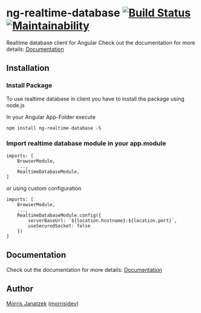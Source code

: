 # ng-realtime-database [![Build Status](https://travis-ci.org/morrisjdev/ng-realtime-database.svg?branch=master)](https://travis-ci.org/morrisjdev/ng-realtime-database) [![Maintainability](https://api.codeclimate.com/v1/badges/6cc48bef1a9e51422f95/maintainability)](https://codeclimate.com/github/morrisjdev/ng-realtime-database/maintainability) 

Realtime database client for Angular
Check out the documentation for more details: [Documentation](https://realtime-database.azurewebsites.net/)


## Installation

### Install Package
To use realtime database in client you have to install the package using node.js

In your Angular App-Folder execute

```
npm install ng-realtime-database -S
```

### Import realtime database module in your app.module

```
imports: [
    BrowserModule,
    ...,
    RealtimeDatabaseModule, 
]
```

or using custom configuration

```
imports: [
    BrowserModule,
    ...,
    RealtimeDatabaseModule.config({
        serverBaseUrl: `${location.hostname}:${location.port}`,
        useSecuredSocket: false
    }) 
]
```

## Documentation

Check out the documentation for more details: [Documentation](https://realtime-database.azurewebsites.net/)

## Author

[Morris Janatzek](http://morrisj.net) ([morrisjdev](https://github.com/morrisjdev))
